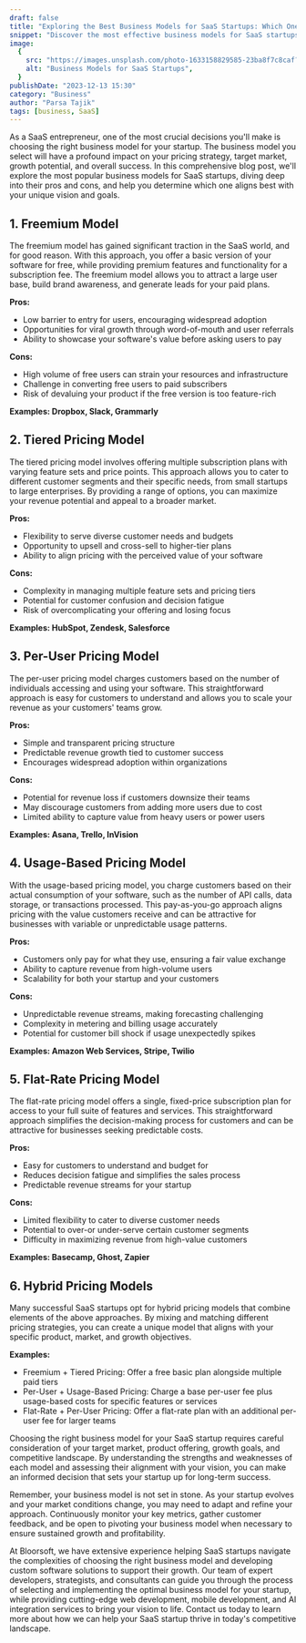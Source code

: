 ```yaml
---
draft: false
title: "Exploring the Best Business Models for SaaS Startups: Which One Fits Your Vision?"
snippet: "Discover the most effective business models for SaaS startups, from freemium to tiered pricing, and learn how to choose the one that aligns with your unique vision and target market."
image:
  {
    src: "https://images.unsplash.com/photo-1633158829585-23ba8f7c8caf?ixlib=rb-4.0.3&ixid=MnwxMjA3fDB8MHxwaG90by1wYWdlfHx8fGVufDB8fHx8&auto=format&fit=crop&w=1170&q=80",
    alt: "Business Models for SaaS Startups",
  }
publishDate: "2023-12-13 15:30"
category: "Business"
author: "Parsa Tajik"
tags: [business, SaaS]
---
```


As a SaaS entrepreneur, one of the most crucial decisions you'll make is choosing the right business model for your startup. The business model you select will have a profound impact on your pricing strategy, target market, growth potential, and overall success. In this comprehensive blog post, we'll explore the most popular business models for SaaS startups, diving deep into their pros and cons, and help you determine which one aligns best with your unique vision and goals.

## 1. Freemium Model
The freemium model has gained significant traction in the SaaS world, and for good reason. With this approach, you offer a basic version of your software for free, while providing premium features and functionality for a subscription fee. The freemium model allows you to attract a large user base, build brand awareness, and generate leads for your paid plans.

**Pros:**
- Low barrier to entry for users, encouraging widespread adoption
- Opportunities for viral growth through word-of-mouth and user referrals
- Ability to showcase your software's value before asking users to pay

**Cons:**
- High volume of free users can strain your resources and infrastructure
- Challenge in converting free users to paid subscribers
- Risk of devaluing your product if the free version is too feature-rich

**Examples: Dropbox, Slack, Grammarly**

## 2. Tiered Pricing Model
The tiered pricing model involves offering multiple subscription plans with varying feature sets and price points. This approach allows you to cater to different customer segments and their specific needs, from small startups to large enterprises. By providing a range of options, you can maximize your revenue potential and appeal to a broader market.

**Pros:**
- Flexibility to serve diverse customer needs and budgets
- Opportunity to upsell and cross-sell to higher-tier plans
- Ability to align pricing with the perceived value of your software

**Cons:**
- Complexity in managing multiple feature sets and pricing tiers
- Potential for customer confusion and decision fatigue
- Risk of overcomplicating your offering and losing focus

**Examples: HubSpot, Zendesk, Salesforce**

## 3. Per-User Pricing Model
The per-user pricing model charges customers based on the number of individuals accessing and using your software. This straightforward approach is easy for customers to understand and allows you to scale your revenue as your customers' teams grow.

**Pros:**
- Simple and transparent pricing structure
- Predictable revenue growth tied to customer success
- Encourages widespread adoption within organizations

**Cons:**
- Potential for revenue loss if customers downsize their teams
- May discourage customers from adding more users due to cost
- Limited ability to capture value from heavy users or power users

**Examples: Asana, Trello, InVision**

## 4. Usage-Based Pricing Model
With the usage-based pricing model, you charge customers based on their actual consumption of your software, such as the number of API calls, data storage, or transactions processed. This pay-as-you-go approach aligns pricing with the value customers receive and can be attractive for businesses with variable or unpredictable usage patterns.

**Pros:**
- Customers only pay for what they use, ensuring a fair value exchange
- Ability to capture revenue from high-volume users
- Scalability for both your startup and your customers

**Cons:**
- Unpredictable revenue streams, making forecasting challenging
- Complexity in metering and billing usage accurately
- Potential for customer bill shock if usage unexpectedly spikes

**Examples: Amazon Web Services, Stripe, Twilio**

## 5. Flat-Rate Pricing Model
The flat-rate pricing model offers a single, fixed-price subscription plan for access to your full suite of features and services. This straightforward approach simplifies the decision-making process for customers and can be attractive for businesses seeking predictable costs.

**Pros:**
- Easy for customers to understand and budget for
- Reduces decision fatigue and simplifies the sales process
- Predictable revenue streams for your startup

**Cons:**
- Limited flexibility to cater to diverse customer needs
- Potential to over-or under-serve certain customer segments
- Difficulty in maximizing revenue from high-value customers

**Examples: Basecamp, Ghost, Zapier**

## 6. Hybrid Pricing Models
Many successful SaaS startups opt for hybrid pricing models that combine elements of the above approaches. By mixing and matching different pricing strategies, you can create a unique model that aligns with your specific product, market, and growth objectives.

**Examples:**
- Freemium + Tiered Pricing: Offer a free basic plan alongside multiple paid tiers
- Per-User + Usage-Based Pricing: Charge a base per-user fee plus usage-based costs for specific features or services
- Flat-Rate + Per-User Pricing: Offer a flat-rate plan with an additional per-user fee for larger teams

Choosing the right business model for your SaaS startup requires careful consideration of your target market, product offering, growth goals, and competitive landscape. By understanding the strengths and weaknesses of each model and assessing their alignment with your vision, you can make an informed decision that sets your startup up for long-term success.

Remember, your business model is not set in stone. As your startup evolves and your market conditions change, you may need to adapt and refine your approach. Continuously monitor your key metrics, gather customer feedback, and be open to pivoting your business model when necessary to ensure sustained growth and profitability.

At Bloorsoft, we have extensive experience helping SaaS startups navigate the complexities of choosing the right business model and developing custom software solutions to support their growth. Our team of expert developers, strategists, and consultants can guide you through the process of selecting and implementing the optimal business model for your startup, while providing cutting-edge web development, mobile development, and AI integration services to bring your vision to life. Contact us today to learn more about how we can help your SaaS startup thrive in today's competitive landscape.